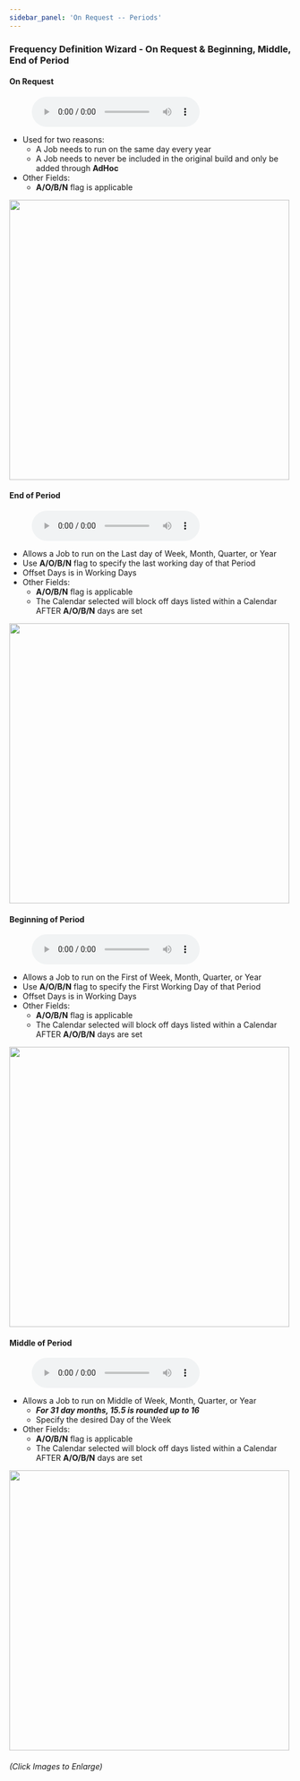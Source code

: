 ```yaml
---
sidebar_panel: 'On Request -- Periods'
---
```


### Frequency Definition Wizard - On Request & Beginning, Middle, End of Period

#### On Request

<figure>
    <audio
        controls
        src="audiobasic/FrequencyDefinitionWizardOnRequest.mp3">
            Your browser does not support the
            <code>audio</code> element.
    </audio>
</figure>

* Used for two reasons:
  * A Job needs to run on the same day every year
  * A Job needs to never be included in the original build and only be added through **AdHoc**
* Other Fields:
  * **A/O/B/N** flag is applicable

<a href="imgbasic/240.png" target="_blank"><img src="imgbasic/240.png" width="500"></img></a>

#### End of Period

<figure>
    <audio
        controls
        src="audiobasic/FrequencyDefinitionWizardEndofPeriod.mp3">
            Your browser does not support the
            <code>audio</code> element.
    </audio>
</figure>

* Allows a Job to run on the Last day of Week, Month, Quarter, or Year
* Use **A/O/B/N** flag to specify the last working day of that Period
* Offset Days is in Working Days
* Other Fields:
  * **A/O/B/N** flag is applicable
  * The Calendar selected will block off days listed within a Calendar AFTER **A/O/B/N** days are set

<a href="imgbasic/241.png" target="_blank"><img src="imgbasic/241.png" width="500"></img></a>

#### Beginning of Period

<figure>
    <audio
        controls
        src="audiobasic/FrequencyDefinitionWizardBegofPeriod.mp3">
            Your browser does not support the
            <code>audio</code> element.
    </audio>
</figure>

* Allows a Job to run on the First of Week, Month, Quarter, or Year
* Use **A/O/B/N** flag to specify the First Working Day of that Period
* Offset Days is in Working Days
* Other Fields:
  * **A/O/B/N** flag is applicable
  * The Calendar selected will block off days listed within a Calendar AFTER **A/O/B/N** days are set

<a href="imgbasic/242.png" target="_blank"><img src="imgbasic/242.png" width="500"></img></a>

#### Middle of Period

<figure>
    <audio
        controls
        src="audiobasic/FrequencyDefinitionWizardMidofPeriod.mp3">
            Your browser does not support the
            <code>audio</code> element.
    </audio>
</figure>

* Allows a Job to run on Middle of Week, Month, Quarter, or Year
  * **_For 31 day months, 15.5 is rounded up to 16_**
  * Specify the desired Day of the Week
* Other Fields:
  * **A/O/B/N** flag is applicable
  * The Calendar selected will block off days listed within a Calendar AFTER **A/O/B/N** days are set

<a href="imgbasic/24301.png" target="_blank"><img src="imgbasic/24301.png" width="500"></img></a>

###### (Click Images to Enlarge)